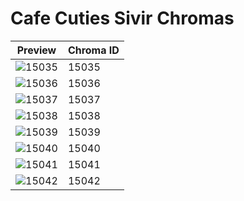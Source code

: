 # Cafe Cuties Sivir Chromas

| Preview | Chroma ID |
|---------|-----------|
| ![15035](https://raw.communitydragon.org/latest/plugins/rcp-be-lol-game-data/global/default/v1/champion-chroma-images/15/15035.png) | 15035 |
| ![15036](https://raw.communitydragon.org/latest/plugins/rcp-be-lol-game-data/global/default/v1/champion-chroma-images/15/15036.png) | 15036 |
| ![15037](https://raw.communitydragon.org/latest/plugins/rcp-be-lol-game-data/global/default/v1/champion-chroma-images/15/15037.png) | 15037 |
| ![15038](https://raw.communitydragon.org/latest/plugins/rcp-be-lol-game-data/global/default/v1/champion-chroma-images/15/15038.png) | 15038 |
| ![15039](https://raw.communitydragon.org/latest/plugins/rcp-be-lol-game-data/global/default/v1/champion-chroma-images/15/15039.png) | 15039 |
| ![15040](https://raw.communitydragon.org/latest/plugins/rcp-be-lol-game-data/global/default/v1/champion-chroma-images/15/15040.png) | 15040 |
| ![15041](https://raw.communitydragon.org/latest/plugins/rcp-be-lol-game-data/global/default/v1/champion-chroma-images/15/15041.png) | 15041 |
| ![15042](https://raw.communitydragon.org/latest/plugins/rcp-be-lol-game-data/global/default/v1/champion-chroma-images/15/15042.png) | 15042 |